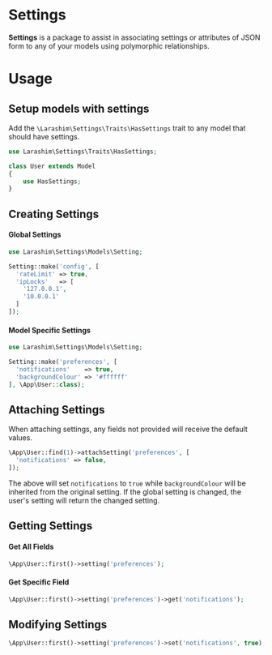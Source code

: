 # Settings

**Settings** is a package to assist in associating settings or attributes of JSON form to any of your models using polymorphic relationships.

# Usage

## Setup models with settings

Add the `\Larashim\Settings\Traits\HasSettings` trait to any model that should have settings.

```php
use Larashim\Settings\Traits\HasSettings;

class User extends Model
{
    use HasSettings;
}
```

## Creating Settings

#### Global Settings

```php
use Larashim\Settings\Models\Setting;

Setting::make('config', [
  'rateLimit' => true,
  'ipLocks'   => [
    '127.0.0.1',
    '10.0.0.1'
  ]
]);
```

#### Model Specific Settings

```php
use Larashim\Settings\Models\Setting;

Setting::make('preferences', [
  'notifications'    => true,
  'backgroundColour' => '#ffffff'
], \App\User::class);
```

## Attaching Settings
When attaching settings, any fields not provided will receive the default values.
```php
\App\User::find(1)->attachSetting('preferences', [
  'notifications' => false,
]);
```
The above will set `notifications` to `true` while `backgroundColour` will be inherited from the original setting. If the global setting is changed, the user's setting will return the changed setting.

## Getting Settings

#### Get All Fields
```php
\App\User::first()->setting('preferences');
```

#### Get Specific Field
```php
\App\User::first()->setting('preferences')->get('notifications');
```

## Modifying Settings
```php
\App\User::first()->setting('preferences')->set('notifications', true);
```

